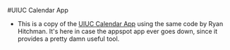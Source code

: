 #UIUC Calendar App
- This is a copy of the [UIUC Calendar App](http://uiuccalendar.appspot.com/) using the same code by Ryan Hitchman. It's here in case the appspot app ever goes down, since it provides a pretty damn useful tool. 